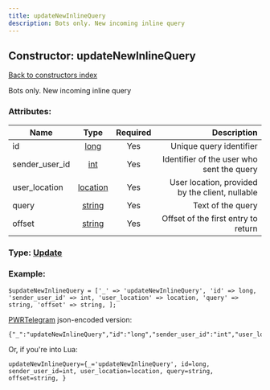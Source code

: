 ```yaml
---
title: updateNewInlineQuery
description: Bots only. New incoming inline query
---
```

## Constructor: updateNewInlineQuery  
[Back to constructors index](index.md)



Bots only. New incoming inline query

### Attributes:

| Name     |    Type       | Required | Description |
|----------|:-------------:|:--------:|------------:|
|id|[long](../types/long.md) | Yes|Unique query identifier|
|sender\_user\_id|[int](../types/int.md) | Yes|Identifier of the user who sent the query|
|user\_location|[location](../types/location.md) | Yes|User location, provided by the client, nullable|
|query|[string](../types/string.md) | Yes|Text of the query|
|offset|[string](../types/string.md) | Yes|Offset of the first entry to return|



### Type: [Update](../types/Update.md)


### Example:

```
$updateNewInlineQuery = ['_' => 'updateNewInlineQuery', 'id' => long, 'sender_user_id' => int, 'user_location' => location, 'query' => string, 'offset' => string, ];
```  

[PWRTelegram](https://pwrtelegram.xyz) json-encoded version:

```
{"_":"updateNewInlineQuery","id":"long","sender_user_id":"int","user_location":"location","query":"string","offset":"string"}
```


Or, if you're into Lua:  


```
updateNewInlineQuery={_='updateNewInlineQuery', id=long, sender_user_id=int, user_location=location, query=string, offset=string, }

```


